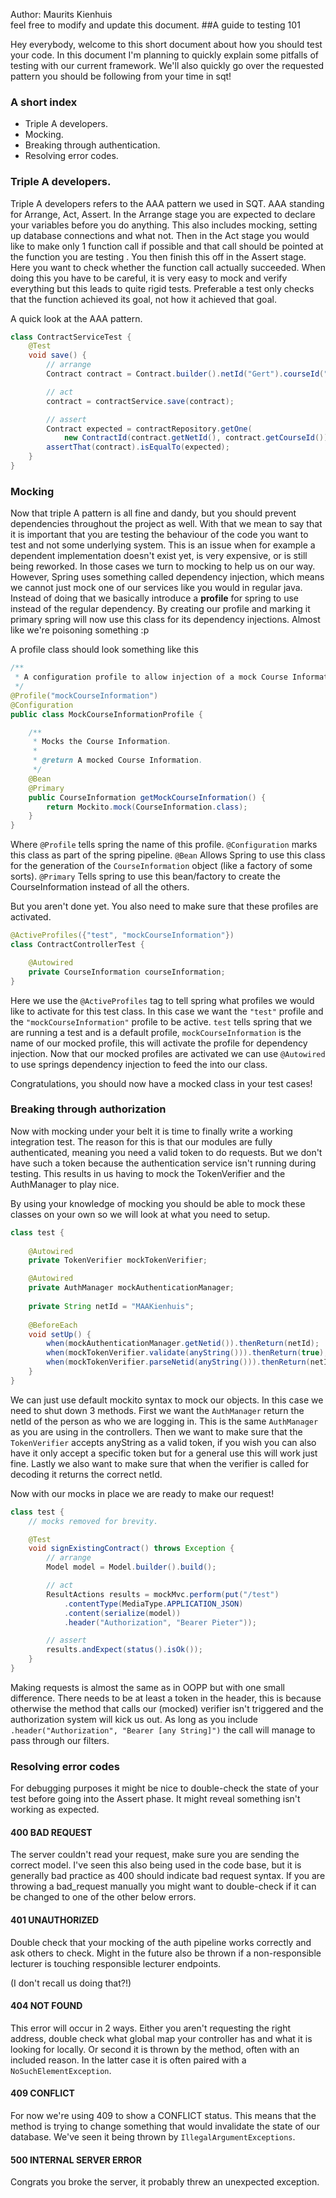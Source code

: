 Author: Maurits Kienhuis  
feel free to modify and update this document.
##A guide to testing 101

Hey everybody, welcome to this short document about how you should test your code.
In this document I'm planning to quickly explain some pitfalls of testing with our current framework.
We'll also quickly go over the requested pattern you should be following from your time in sqt!


### A short index

- Triple A developers.
- Mocking.
- Breaking through authentication.
- Resolving error codes.


### Triple A developers.

Triple A developers refers to the AAA pattern we used in SQT. AAA standing for Arrange, Act, Assert.
In the Arrange stage you are expected to declare your variables before you do anything.
This also includes mocking, setting up database connections and what not.
Then in the Act stage you would like to make only 1 function call if possible and that call should be pointed at the function you are testing .
You then finish this off in the Assert stage. Here you want to check whether the function call actually succeeded.
When doing this you have to be careful, it is very easy to mock and verify everything but this leads to quite rigid tests.
Preferable a test only checks that the function achieved its goal, not how it achieved that goal.

A quick look at the AAA pattern.

```java
class ContractServiceTest {
    @Test
    void save() {
        // arrange
        Contract contract = Contract.builder().netId("Gert").courseId("CSE2310").build();

        // act
        contract = contractService.save(contract);

        // assert
        Contract expected = contractRepository.getOne(
            new ContractId(contract.getNetId(), contract.getCourseId()));
        assertThat(contract).isEqualTo(expected);
    }
}
```

### Mocking

Now that triple A pattern is all fine and dandy, but you should prevent dependencies throughout the project as well.
With that we mean to say that it is important that you are testing the behaviour of the code you want to test and not some underlying system.
This is an issue when for example a dependent implementation doesn't exist yet, is very expensive, or is still being reworked.
In those cases we turn to mocking to help us on our way.
However, Spring uses something called dependency injection, which means we cannot just mock one of our services like you would in regular java.
Instead of doing that we basically introduce a **profile** for spring to use instead of the regular dependency.
By creating our profile and marking it primary spring will now use this class for its dependency injections.
Almost like we're poisoning something :p

A profile class should look something like this
```java
/**
 * A configuration profile to allow injection of a mock Course Information.
 */
@Profile("mockCourseInformation")
@Configuration
public class MockCourseInformationProfile {

    /**
     * Mocks the Course Information.
     *
     * @return A mocked Course Information.
     */
    @Bean
    @Primary
    public CourseInformation getMockCourseInformation() {
        return Mockito.mock(CourseInformation.class);
    }
}
```
Where `@Profile` tells spring the name of this profile.
`@Configuration` marks this class as part of the spring pipeline.
`@Bean` Allows Spring to use this class for the generation of the `CourseInformation` object (like a factory of some sorts).
`@Primary` Tells spring to use this bean/factory to create the CourseInformation instead of all the others.


But you aren't done yet. You also need to make sure that these profiles are activated.
```java
@ActiveProfiles({"test", "mockCourseInformation"})
class ContractControllerTest {

    @Autowired
    private CourseInformation courseInformation;
}
```
Here we use the `@ActiveProfiles` tag to tell spring what profiles we would like to activate for this test class.
In this case we want the `"test"` profile and the `"mockCourseInformation"` profile to be active.
`test` tells spring that we are running a test and is a default profile,
`mockCourseInformation` is the name of our mocked profile, this will activate the profile for dependency injection.
Now that our mocked profiles are activated we can use `@Autowired` to use springs dependency injection to feed the into our class.

Congratulations, you should now have a mocked class in your test cases!

### Breaking through authorization

Now with mocking under your belt it is time to finally write a working integration test.
The reason for this is that our modules are fully authenticated, meaning you need a valid token to do requests.
But we don't have such a token because the authentication service isn't running during testing.
This results in us having to mock the TokenVerifier and the AuthManager to play nice.

By using your knowledge of mocking you should be able to mock these classes on your own so we will look at what you need to setup.
```java
class test {
    
    @Autowired
    private TokenVerifier mockTokenVerifier;

    @Autowired
    private AuthManager mockAuthenticationManager;
    
    private String netId = "MAAKienhuis";
    
    @BeforeEach
    void setUp() {
        when(mockAuthenticationManager.getNetid()).thenReturn(netId);
        when(mockTokenVerifier.validate(anyString())).thenReturn(true);
        when(mockTokenVerifier.parseNetid(anyString())).thenReturn(netId);
    }
}
```

We can just use default mockito syntax to mock our objects. In this case we need to shut down 3 methods.
First we want the `AuthManager` return the netId of the person as who we are logging in.
This is the same `AuthManager` as you are using in the controllers.
Then we want to make sure that the `TokenVerifier` accepts anyString as a valid token,
if you wish you can also have it only accept a specific token but for a general use this will work just fine.
Lastly we also want to make sure that when the verifier is called for decoding it returns the correct netId.

Now with our mocks in place we are ready to make our request!

```java
class test {
    // mocks removed for brevity.

    @Test
    void signExistingContract() throws Exception {
        // arrange
        Model model = Model.builder().build();

        // act
        ResultActions results = mockMvc.perform(put("/test")
            .contentType(MediaType.APPLICATION_JSON)
            .content(serialize(model))
            .header("Authorization", "Bearer Pieter"));

        // assert
        results.andExpect(status().isOk());
    }
}
```

Making requests is almost the same as in OOPP but with one small difference.
There needs to be at least a token in the header,
this is because otherwise the method that calls our (mocked) verifier isn't triggered and the authorization system will kick us out.
As long as you include `.header("Authorization", "Bearer [any String]")` the call will manage to pass through our filters.


### Resolving error codes

For debugging purposes it might be nice to double-check the state of your test before going into the Assert phase.
It might reveal something isn't working as expected.

#### 400 BAD REQUEST
The server couldn't read your request, make sure you are sending the correct model.
I've seen this also being used in the code base, but it is generally bad practice as 400 should indicate bad request syntax.
If you are throwing a bad_request manually you might want to double-check if it can be changed to one of the other below errors.

#### 401 UNAUTHORIZED
Double check that your mocking of the auth pipeline works correctly and ask others to check.
Might in the future also be thrown if a non-responsible lecturer is touching responsible lecturer endpoints.

(I don't recall us doing that?!)

#### 404 NOT FOUND
This error will occur in 2 ways.
Either you aren't requesting the right address, double check what global map your controller has and what it is looking for locally.
Or second it is thrown by the method, often with an included reason.
In the latter case it is often paired with a `NoSuchElementException`.

#### 409 CONFLICT
For now we're using 409 to show a CONFLICT status.
This means that the method is trying to change something that would invalidate the state of our database.
We've seen it being thrown by `IllegalArgumentExceptions`.

#### 500 INTERNAL SERVER ERROR
Congrats you broke the server, it probably threw an unexpected exception.



